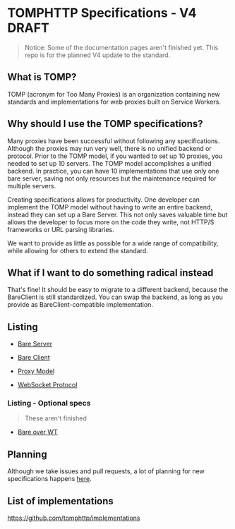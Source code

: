 # TOMPHTTP Specifications - V4 DRAFT

> Notice: Some of the documentation pages aren't finished yet. This repo is for the planned V4 update to the standard.

## What is TOMP?

TOMP (acronym for Too Many Proxies) is an organization containing new standards and implementations for web proxies built on Service Workers.

## Why should I use the TOMP specifications?

Many proxies have been successful without following any specifications. Although the proxies may run very well, there is no unified backend or protocol. Prior to the TOMP model, if you wanted to set up 10 proxies, you needed to set up 10 servers. The TOMP model accomplishes a unified backend. In practice, you can have 10 implementations that use only one bare server, saving not only resources but the maintenance required for multiple servers.

Creating specifications allows for productivity. One developer can implement the TOMP model without having to write an entire backend, instead they can set up a Bare Server. This not only saves valuable time but allows the developer to focus more on the code they write, not HTTP/S frameworks or URL parsing libraries.

We want to provide as little as possible for a wide range of compatibility, while allowing for others to extend the standard.

## What if I want to do something radical instead

That's fine! It should be easy to migrate to a different backend, because the BareClient is still standardized. You can swap the backend, as long as you provide as BareClient-compatible implementation.

## Listing

- [Bare Server](optional-specs/BareServerChanges.md)

- [Bare Client](optional-specs/BareClient.md)

- [Proxy Model](./ProxyModel.md)

- [WebSocket Protocol](./WebSocketProtocol.md)

### Listing - Optional specs

> These aren't finished

- [Bare over WT](./specs/BareWT.md)

## Planning

Although we take issues and pull requests, a lot of planning for new specifications happens [here](https://discord.gg/UfETkrJBtT).

## List of implementations

<https://github.com/tomphttp/implementations>

